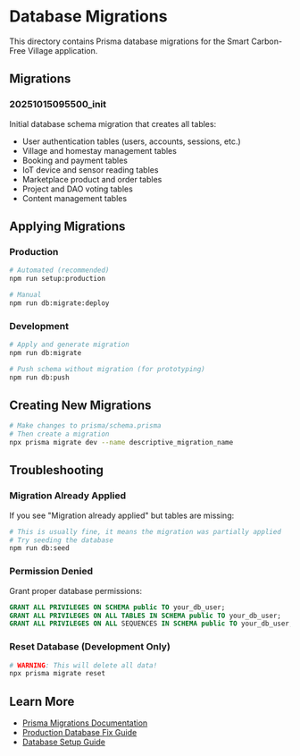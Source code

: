 # Database Migrations

This directory contains Prisma database migrations for the Smart Carbon-Free Village application.

## Migrations

### 20251015095500_init
Initial database schema migration that creates all tables:
- User authentication tables (users, accounts, sessions, etc.)
- Village and homestay management tables
- Booking and payment tables
- IoT device and sensor reading tables
- Marketplace product and order tables
- Project and DAO voting tables
- Content management tables

## Applying Migrations

### Production
```bash
# Automated (recommended)
npm run setup:production

# Manual
npm run db:migrate:deploy
```

### Development
```bash
# Apply and generate migration
npm run db:migrate

# Push schema without migration (for prototyping)
npm run db:push
```

## Creating New Migrations

```bash
# Make changes to prisma/schema.prisma
# Then create a migration
npx prisma migrate dev --name descriptive_migration_name
```

## Troubleshooting

### Migration Already Applied
If you see "Migration already applied" but tables are missing:
```bash
# This is usually fine, it means the migration was partially applied
# Try seeding the database
npm run db:seed
```

### Permission Denied
Grant proper database permissions:
```sql
GRANT ALL PRIVILEGES ON SCHEMA public TO your_db_user;
GRANT ALL PRIVILEGES ON ALL TABLES IN SCHEMA public TO your_db_user;
GRANT ALL PRIVILEGES ON ALL SEQUENCES IN SCHEMA public TO your_db_user;
```

### Reset Database (Development Only)
```bash
# WARNING: This will delete all data!
npx prisma migrate reset
```

## Learn More

- [Prisma Migrations Documentation](https://www.prisma.io/docs/concepts/components/prisma-migrate)
- [Production Database Fix Guide](../../PRODUCTION_DATABASE_FIX.md)
- [Database Setup Guide](../../CAPROVER_DATABASE_SETUP.md)
